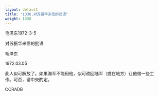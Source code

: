 ```yaml
---
layout: default
title: "1338.对苏振华来信的批语"
weight: 1338
---
```


毛泽东1972-3-5

对苏振华来信的批语

毛泽东

1972.03.05

此人似可解放了。如果海军不能用他，似可改回陆军（或在地方）让他做一些工作。可否，请中央酌定。

CCRADB

